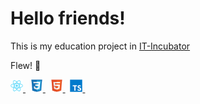# Hello friends!

This is my education project in [IT-Incubator](https://it-incubator.ru/ru/)

Flew! 🚀

<div>    
    <a href="https://reactjs.org/">
        <img src="https://github.com/devicons/devicon/blob/master/icons/react/react-original.svg"
            title="React" alt="React"
            width="20" height="20"
        />
    </a>&nbsp;
    <a href="https://en.wikipedia.org/wiki/CSS">
        <img src="https://github.com/devicons/devicon/blob/master/icons/css3/css3-original.svg"
            title="CSS3" alt="CSS"
            width="20" height="20"
        />
    </a>&nbsp;
    <a href="https://en.wikipedia.org/wiki/HTML">
        <img src="https://github.com/devicons/devicon/blob/master/icons/html5/html5-original.svg"
            title="HTML5" alt="HTML"
            width="20" height="20"
        />
    </a>&nbsp;
    <a href="https://www.typescriptlang.org/">
        <img src="https://github.com/devicons/devicon/blob/master/icons/typescript/typescript-original.svg"
            title="TypeScript" alt="TypeScript"
            width="20" height="20"
        />
    </a>&nbsp;    
</div>
